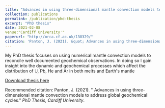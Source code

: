 ```yaml
---
title: "Advances in using three-dimensional mantle convection models to address global geochemical cycles"
collection: publications
permalink: /publication/phd-thesis
excerpt: "PhD thesis"
date: 2021-02-08
venue:"Cardiff University'"
paperurl: "http://orca.cf.ac.uk/138329/"
citation: 'Panton, J. (2021). &quot; Advances in using three-dimensional mantle convection models to address global geochemical cycles.&quot; <i>PhD Thesis, Cardiff University</i>. '
---
```

My PhD thesis focuses on using numerical mantle convection models to reconcile well documented geochemical observations.
In doing so I gain insight into the dynamic and geochemical processes which affect the distribution of U, Pb, He and Ar in both melts and Earth's mantle

[Download thesis here](http://orca.cf.ac.uk/138329/)

Recommended citation: Panton, J. (2021). &quot; Advances in using three-dimensional mantle convection models to address global geochemical cycles.&quot; <i>PhD Thesis, Cardiff University</i>. 

